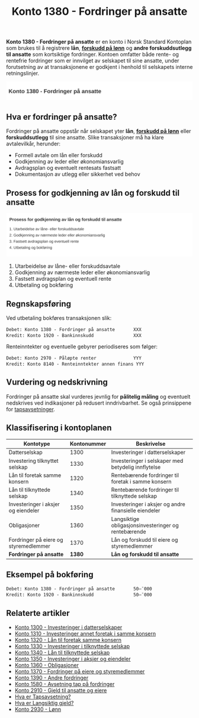 ﻿---
title: "Konto 1380 - Fordringer på ansatte"
seoTitle: "1380-fordringer-pa-ansatte"
description: '**Konto 1380 - Fordringer på ansatte** er en konto i Norsk Standard Kontoplan som brukes til å registrere **lån**, **[forskudd på lønn](/blogs/kontoplan/29...'
---

**Konto 1380 - Fordringer på ansatte** er en konto i Norsk Standard Kontoplan som brukes til å registrere **lån**, **[forskudd på lønn](/blogs/kontoplan/2930-lonn "Konto 2930 - Lønn")** og **andre forskuddsutlegg til ansatte** som kortsiktige fordringer. Kontoen omfatter både rente- og rentefrie fordringer som er innvilget av selskapet til sine ansatte, under forutsetning av at transaksjonene er godkjent i henhold til selskapets interne retningslinjer.

![Illustrasjon av konto 1380 fordinger på ansatte](1380-fordringer-pa-ansatte-image.svg)

## Hva er fordringer på ansatte?

Fordringer på ansatte oppstår når selskapet yter **lån**, **[forskudd på lønn](/blogs/kontoplan/2930-lonn "Konto 2930 - Lønn")** eller **forskuddsutlegg** til sine ansatte. Slike transaksjoner må ha klare avtalevilkår, herunder:

* Formell avtale om lån eller forskudd
* Godkjenning av leder eller økonomiansvarlig
* Avdragsplan og eventuelt rentesats fastsatt
* Dokumentasjon av utlegg eller sikkerhet ved behov

## Prosess for godkjenning av lån og forskudd til ansatte

![Prosess for godkjenning av lån og forskudd til ansatte](1380-prosess-godkjenning-ansatte.svg)

1. Utarbeidelse av låne- eller forskuddsavtale
2. Godkjenning av nærmeste leder eller økonomiansvarlig
3. Fastsett avdragsplan og eventuell rente
4. Utbetaling og bokføring

## Regnskapsføring

Ved utbetaling bokføres transaksjonen slik:

```plaintext
Debet: Konto 1380 - Fordringer på ansatte       XXX
Kredit: Konto 1920 - Bankinnskudd               XXX
```

Renteinntekter og eventuelle gebyrer periodiseres som følger:

```plaintext
Debet: Konto 2970 - Påløpte renter              YYY
Kredit: Konto 8140 - Renteinntekter annen finans YYY
```

## Vurdering og nedskrivning

Fordringer på ansatte skal vurderes jevnlig for **pålitelig måling** og eventuelt nedskrives ved indikasjoner på redusert inndrivbarhet. Se også prinsippene for [tapsavsetninger](/blogs/regnskap/tap-pa-fordring "Hva er Tapsavsetning? Behandling av fordringer").

## Klassifisering i kontoplanen

| Kontotype                             | Kontonummer | Beskrivelse                                      |
|---------------------------------------|-------------|--------------------------------------------------|
| Datterselskap                         | 1300        | Investeringer i datterselskaper                  |
| Investering tilknyttet selskap        | 1330        | Investeringer i selskaper med betydelig innflytelse |
| Lån til foretak samme konsern         | 1320        | Rentebærende fordringer til foretak i samme konsern |
| Lån til tilknyttede selskap           | 1340        | Rentebærende fordringer til tilknyttede selskap  |
| Investeringer i aksjer og eiendeler   | 1350        | Investeringer i aksjer og andre finansielle eiendeler |
| Obligasjoner                          | 1360        | Langsiktige obligasjonsinvesteringer og rentebærende |
| Fordringer på eiere og styremedlemmer | 1370        | Lån og forskudd til eiere og styremedlemmer      |
| **Fordringer på ansatte**             | **1380**    | **Lån og forskudd til ansatte**                  |

## Eksempel på bokføring

```plaintext
Debet: Konto 1380 - Fordringer på ansatte       50–¯000
Kredit: Konto 1920 - Bankinnskudd               50–¯000
```

## Relaterte artikler

* [Konto 1300 - Investeringer i datterselskaper](/blogs/kontoplan/1300-investeringer-i-datterselskaper "Konto 1300 - Investeringer i datterselskaper")
* [Konto 1310 - Investeringer annet foretak i samme konsern](/blogs/kontoplan/1310-investeringer-annet-foretak-i-samme-konsern "Konto 1310 - Investeringer annet foretak i samme konsern")
* [Konto 1320 - Lån til foretak samme konsern](/blogs/kontoplan/1320-lan-til-foretak-samme-konsern "Konto 1320 - Lån til foretak samme konsern")
* [Konto 1330 - Investeringer i tilknyttede selskap](/blogs/kontoplan/1330-investeringer-i-tilknyttede-selskap "Konto 1330 - Investeringer i tilknyttede selskap")
* [Konto 1340 - Lån til tilknyttede selskap](/blogs/kontoplan/1340-lan-til-tilknyttede-selskap "Konto 1340 - Lån til tilknyttede selskap")
* [Konto 1350 - Investeringer i aksjer og eiendeler](/blogs/kontoplan/1350-investeringer-i-aksjer-og-eiendeler "Konto 1350 - Investeringer i aksjer og eiendeler")
* [Konto 1360 - Obligasjoner](/blogs/kontoplan/1360-obligasjoner "Konto 1360 - Obligasjoner")
* [Konto 1370 - Fordringer på eiere og styremedlemmer](/blogs/kontoplan/1370-fordringer-pa-eiere-og-styremedlemmer "Konto 1370 - Fordringer på eiere og styremedlemmer")
* [Konto 1390 - Andre fordringer](/blogs/kontoplan/1390-andre-fordringer "Konto 1390 - Andre fordringer")
* [Konto 1580 - Avsetning tap på fordringer](/blogs/kontoplan/1580-avsetning-tap-pa-fordringer "Konto 1580 - Avsetning tap på fordringer")
* [Konto 2910 - Gjeld til ansatte og eiere](/blogs/kontoplan/2910-gjeld-til-ansatte-og-eiere "Konto 2910 - Gjeld til ansatte og eiere")
* [Hva er Tapsavsetning?](/blogs/regnskap/tap-pa-fordring "Hva er Tapsavsetning? Behandling av fordringer")
* [Hva er Langsiktig gjeld?](/blogs/regnskap/langsiktig-gjeld "Langsiktig gjeld")
* [Konto 2930 - Lønn](/blogs/kontoplan/2930-lonn "Konto 2930 - Lønn")







